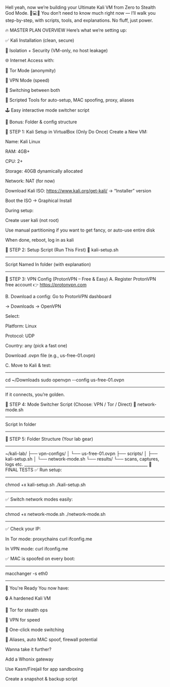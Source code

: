 Hell yeah, now we’re building your Ultimate Kali VM from Zero to Stealth God Mode. 🥷💻🔥
You don’t need to know much right now — I’ll walk you step-by-step, with scripts, tools, and explanations. No fluff, just power.

🔥 MASTER PLAN OVERVIEW
Here’s what we’re setting up:

✅ Kali Installation (clean, secure)

🔐 Isolation + Security (VM-only, no host leakage)

🌐 Internet Access with:

🧅 Tor Mode (anonymity)

🚀 VPN Mode (speed)

🔄 Switching between both

🧰 Scripted Tools for auto-setup, MAC spoofing, proxy, aliases

🕹️ Easy interactive mode switcher script

📂 Bonus: Folder & config structure

🧱 STEP 1: Kali Setup in VirtualBox (Only Do Once)
Create a New VM:

Name: Kali Linux

RAM: 4GB+

CPU: 2+

Storage: 40GB dynamically allocated

Network: NAT (for now)

Download Kali ISO: https://www.kali.org/get-kali/ → “Installer” version

Boot the ISO → Graphical Install

During setup:

Create user kali (not root)

Use manual partitioning if you want to get fancy, or auto-use entire disk

When done, reboot, log in as kali

🧰 STEP 2: Setup Script (Run This First)
🔧 kali-setup.sh
_____________________________________________________________________________________________________________
Script Named In folder (with explanation)
__________________________________________________________________________________________________________

🧃 STEP 3: VPN Config (ProtonVPN – Free & Easy)
A. Register ProtonVPN free account
👉 https://protonvpn.com

B. Download a config:
Go to ProtonVPN dashboard

→ Downloads → OpenVPN

Select:

Platform: Linux

Protocol: UDP

Country: any (pick a fast one)

Download .ovpn file (e.g., us-free-01.ovpn)

C. Move to Kali & test:
__________________________________________________________________________________________________
cd ~/Downloads
sudo openvpn --config us-free-01.ovpn
________________________________________________________________________________________________
If it connects, you’re golden.

🧭 STEP 4: Mode Switcher Script (Choose: VPN / Tor / Direct)
🧠 network-mode.sh
_________________________________________________________________________________________________
Script In folder
____________________________________________________________
📁 STEP 5: Folder Structure (Your lab gear)
_____________________________________________________________
~/kali-lab/
├── vpn-configs/
│   └── us-free-01.ovpn
├── scripts/
│   ├── kali-setup.sh
│   └── network-mode.sh
└── results/
    └── scans, captures, logs etc.
    _____________________________________________________________
🧪 FINAL TESTS
✅ Run setup:
_______________________________________________________________________________________________
chmod +x kali-setup.sh
./kali-setup.sh
_________________________________________________________________________________________________
✅ Switch network modes easily:

______________________________________________________________
chmod +x network-mode.sh
./network-mode.sh
_____________________________________________________________
✅ Check your IP:

In Tor mode: proxychains curl ifconfig.me

In VPN mode: curl ifconfig.me

✅ MAC is spoofed on every boot:

___________________________________________________________
macchanger -s eth0
________________________________________________
💭 You're Ready
You now have:

🔒 A hardened Kali VM

🧅 Tor for stealth ops

🚀 VPN for speed

🔁 One-click mode switching

🧰 Aliases, auto MAC spoof, firewall potential


Wanna take it further?

Add a Whonix gateway

Use Kasm/Firejail for app sandboxing

Create a snapshot & backup script
